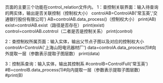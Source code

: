 页面的主要三个功能在control_relation文件内。
  1：查控制关联界面：输入待查询的两实体，输出是否关联控制（控制权大小）
   controlAB=ControlAB('常玉英','交通银行股份有限公司')
   AB=controlAB.data_process()（控制权大小）
   print(AB)
   exist=controlAB.exist（路径是否存在）
   print(exist)
   control=controlAB.cotntrol（二者是否是控制关系）
   print(control)

2：查控制权所属页面：输入实体，输出父节点子图以及对应的控制权大小
    controlA=ControlA('上海山阳电讯器材厂')
    data=controlA.data_process(1)#向外提取一层（参数表示提取子图层数）
    print(data)

3：控制系查询：输入实体，输出其控制系
    #controlB=ControlFull('常玉英')
    #B=controlB.data_process(1)#向内提取一层（参数表示提取子图层数）
    #print(B)
